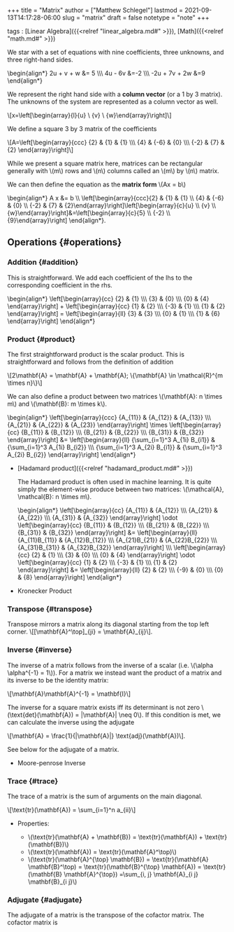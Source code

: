 +++
title = "Matrix"
author = ["Matthew Schlegel"]
lastmod = 2021-09-13T14:17:28-06:00
slug = "matrix"
draft = false
notetype = "note"
+++

tags
: [Linear Algebra]({{<relref "linear_algebra.md#" >}}), [Math]({{<relref "math.md#" >}})

We star with a set of equations with nine coefficients, three unknowns, and three right-hand sides.

\begin{align\*}
   2u + v + w &= 5 \\\\\\
   4u - 6v &=-2 \\\\\\
   -2u + 7v + 2w &=9
\end{align\*}

We represent the right hand side with a **column vector** (or a 1 by 3 matrix). The unknowns of the system are represented as a column vector as well.

\\[x=\left[\begin{array}{l}{u} \\ {v} \\ {w}\end{array}\right]\\]

We define a square 3 by 3 matrix of the coefficients

\\[A=\left[\begin{array}{ccc}
    {2} & {1} & {1} \\\\\\
    {4} & {-6} & {0} \\\\\\
    {-2} & {7} & {2}
\end{array}\right]\\]

While we present a square matrix here, matrices can be rectangular generally with \\(m\\) rows and \\(n\\) columns called an \\(m\\) by \\(n\\) matrix.

We can then define the equation as the **matrix form** \\(Ax = b\\)

\begin{align\*}
A x &= b \\\\ \left[\begin{array}{ccc}{2} & {1} & {1} \\\\ {4} & {-6} & {0} \\\\ {-2} & {7} & {2}\end{array}\right]\left[\begin{array}{c}{u} \\\\ {v} \\\\ {w}\end{array}\right]&=\left[\begin{array}{c}{5} \\\\ {-2} \\\\ {9}\end{array}\right]
\end{align\*}.


## Operations {#operations}


### Addition {#addition}

This is straightforward. We add each coefficient of the lhs to the corresponding coefficient in the rhs.

 \begin{align\*}
\left[\begin{array}{cc}
    {2} & {1} \\\\\\
    {3} & {0} \\\\\\
    {0} & {4}
 \end{array}\right] +
 \left[\begin{array}{cc}
     {1} & {2} \\\\\\
     {-3} & {1} \\\\\\
     {1} & {2}
  \end{array}\right]
   = \left[\begin{array}{ll}
     {3} & {3} \\\\\\
     {0} & {1} \\\\\\
     {1} & {6}
  \end{array}\right]
 \end{align\*}


### Product {#product}

The first straightforward product is the scalar product. This is straightforward and follows from the definition of addition

\\[2\mathbf{A} = \mathbf{A} + \mathbf{A}; \\{\mathbf{A} \in \mathcal{R}^{m \times n}\\}\\]

We can also define a product between two matrices \\(\mathbf{A}: n \times m\\) and \\(\mathbf{B}: m \times k\\).

\begin{align\*}
\left[\begin{array}{ccc}
  {A\_{11}} & {A\_{12}} & {A\_{13}} \\\\\\
  {A\_{21}} & {A\_{22}} & {A\_{23}}
\end{array}\right]
\times \left[\begin{array}{cc}
  {B\_{11}} & {B\_{12}} \\\\\\
  {B\_{21}} & {B\_{22}} \\\\\\
  {B\_{31}} & {B\_{32}}
\end{array}\right]
&= \left[\begin{array}{ll}
  {\sum\_{i=1}^3 A\_{1i} B\_{i1}} & {\sum\_{i=1}^3 A\_{1i} B\_{i2}} \\\\\\
  {\sum\_{i=1}^3 A\_{2i} B\_{i1}} & {\sum\_{i=1}^3 A\_{2i} B\_{i2}}
\end{array}\right]
\end{align\*}

<!--list-separator-->

-  [Hadamard product]({{<relref "hadamard_product.md#" >}})

    The Hadamard product is often used in machine learning. It is quite simply the element-wise produce between two matrices: \\(\mathcal{A}, \mathcal{B}: n \times m\\).

    \begin{align\*}
    \left[\begin{array}{cc}
      {A\_{11}} & {A\_{12}} \\\\\\
      {A\_{21}} & {A\_{22}} \\\\\\
      {A\_{31}} & {A\_{32}}
    \end{array}\right]
    \odot \left[\begin{array}{cc}
      {B\_{11}} & {B\_{12}} \\\\\\
      {B\_{21}} & {B\_{22}} \\\\\\
      {B\_{31}} & {B\_{32}}
    \end{array}\right]
    &= \left[\begin{array}{ll}
      {A\_{11}B\_{11}} & {A\_{12}B\_{12}} \\\\\\
      {A\_{21}B\_{21}} & {A\_{22}B\_{22}} \\\\\\
      {A\_{31}B\_{31}} & {A\_{32}B\_{32}}
    \end{array}\right] \\\\\\
    \left[\begin{array}{cc}
      {2} & {1} \\\\\\
      {3} & {0} \\\\\\
      {0} & {4}
    \end{array}\right]
    \odot \left[\begin{array}{cc}
      {1} & {2} \\\\\\
      {-3} & {1} \\\\\\
      {1} & {2}
    \end{array}\right]
    &= \left[\begin{array}{ll}
      {2} & {2} \\\\\\
      {-9} & {0} \\\\\\
      {0} & {8}
    \end{array}\right]
    \end{align\*}

<!--list-separator-->

-  Kronecker Product


### Transpose {#transpose}

Transpose mirrors a matrix along its diagonal starting from the top left corner.
\\[[\mathbf{A}^\top]\_{ji} = \mathbf{A}\_{ij}\\].


### Inverse {#inverse}

The inverse of a matrix follows from the inverse of a scalar (i.e. \\(\alpha \alpha^{-1} = 1\\)). For a matrix we instead want the product of a matrix and its inverse to be the identity matrix:

\\[\mathbf{A}\mathbf{A}^{-1} = \mathbf{I}\\]

The inverse for a square matrix exists iff its determinant is not zero \\(\text{det}(\mathbf{A}) = |\mathbf{A}| \neq 0\\). If this condition is met, we can calculate the inverse using the adjugate

\\[\mathbf{A} = \frac{1}{|\mathbf{A}|} \text{adj}(\mathbf{A})\\].

See below for the adjugate of a matrix.

<!--list-separator-->

-  Moore-penrose Inverse


### Trace {#trace}

The trace of a matrix is the sum of arguments on the main diagonal.

\\[\text{tr}(\mathbf{A}) = \sum\_{i=1}^n a\_{ii}\\]

<!--list-separator-->

-  Properties:

    -   \\(\text{tr}(\mathbf{A} + \mathbf{B}) = \text{tr}(\mathbf{A}) + \text{tr}(\mathbf{B})\\)
    -   \\(\text{tr}(\mathbf{A}) = \text{tr}(\mathbf{A}^\top)\\)
    -   \\(\text{tr}(\mathbf{A}^{\top} \mathbf{B})
               = \text{tr}(\mathbf{A} \mathbf{B}^\top)
               = \text{tr}(\mathbf{B}^{\top} \mathbf{A})
               = \text{tr}(\mathbf{B} \mathbf{A}^{\top})
               =\sum\_{i, j} \mathbf{A}\_{i j} \mathbf{B}\_{i j}\\)


### Adjugate {#adjugate}

The adjugate of a matrix is the transpose of the cofactor matrix. The cofactor matrix is
